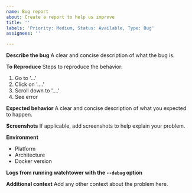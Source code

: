 ```yaml
---
name: Bug report
about: Create a report to help us improve
title: ''
labels: 'Priority: Medium, Status: Available, Type: Bug'
assignees: ''

---
```


**Describe the bug**
A clear and concise description of what the bug is.

**To Reproduce**
Steps to reproduce the behavior:
1. Go to '...'
2. Click on '....'
3. Scroll down to '....'
4. See error

**Expected behavior**
A clear and concise description of what you expected to happen.

**Screenshots**
If applicable, add screenshots to help explain your problem.

**Environment**
 - Platform
 - Architecture
 - Docker version 

**Logs from running watchtower with the `--debug` option**

**Additional context**
Add any other context about the problem here.
